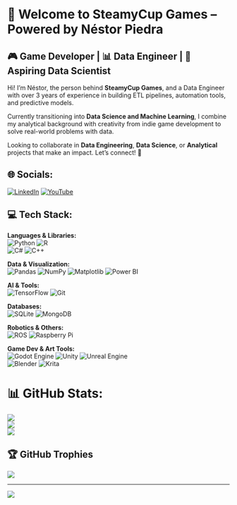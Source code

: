 # 👋 Welcome to SteamyCup Games – Powered by Néstor Piedra
## 🎮 Game Developer | 📊 Data Engineer | 🔬 Aspiring Data Scientist

Hi! I’m Néstor, the person behind **SteamyCup Games**, and a Data Engineer with over 3 years of experience in building ETL pipelines, automation tools, and predictive models.

Currently transitioning into **Data Science and Machine Learning**, I combine my analytical background with creativity from indie game development to solve real-world problems with data.

Looking to collaborate in **Data Engineering**, **Data Science**, or **Analytical** projects that make an impact. Let’s connect! 🚀

## 🌐 Socials:
[![LinkedIn](https://img.shields.io/badge/LinkedIn-%230077B5.svg?logo=linkedin&logoColor=white)](https://linkedin.com/in/nestor-piedra-319b48178/) [![YouTube](https://img.shields.io/badge/YouTube-%23FF0000.svg?logo=YouTube&logoColor=white)](https://youtube.com/@@nestorpiedraquesada2954) 

## 💻 Tech Stack:

**Languages & Libraries:**  
![Python](https://img.shields.io/badge/python-3670A0?style=for-the-badge&logo=python&logoColor=ffdd54) 
![R](https://img.shields.io/badge/R-276DC3?style=for-the-badge&logo=r&logoColor=white)  
![C#](https://img.shields.io/badge/c%23-%23239120.svg?style=for-the-badge&logo=csharp&logoColor=white) 
![C++](https://img.shields.io/badge/c++-%2300599C.svg?style=for-the-badge&logo=c%2B%2B&logoColor=white) 

**Data & Visualization:**  
![Pandas](https://img.shields.io/badge/pandas-%23150458.svg?style=for-the-badge&logo=pandas&logoColor=white) 
![NumPy](https://img.shields.io/badge/numpy-%23013243.svg?style=for-the-badge&logo=numpy&logoColor=white) 
![Matplotlib](https://img.shields.io/badge/Matplotlib-%23ffffff.svg?style=for-the-badge&logo=Matplotlib&logoColor=black) 
![Power BI](https://img.shields.io/badge/PowerBI-F2C811?style=for-the-badge&logo=powerbi&logoColor=black)

**AI & Tools:**  
![TensorFlow](https://img.shields.io/badge/TensorFlow-%23FF6F00.svg?style=for-the-badge&logo=TensorFlow&logoColor=white) 
![Git](https://img.shields.io/badge/git-%23F05033.svg?style=for-the-badge&logo=git&logoColor=white)

**Databases:**  
![SQLite](https://img.shields.io/badge/sqlite-%2307405e.svg?style=for-the-badge&logo=sqlite&logoColor=white) 
![MongoDB](https://img.shields.io/badge/MongoDB-%234ea94b.svg?style=for-the-badge&logo=mongodb&logoColor=white)

**Robotics & Others:**  
![ROS](https://img.shields.io/badge/ros-%230A0FF9.svg?style=for-the-badge&logo=ros&logoColor=white) 
![Raspberry Pi](https://img.shields.io/badge/-Raspberry_Pi-C51A4A?style=for-the-badge&logo=Raspberry-Pi) 

**Game Dev & Art Tools:**  
![Godot Engine](https://img.shields.io/badge/GODOT-%23FFFFFF.svg?style=for-the-badge&logo=godot-engine) 
![Unity](https://img.shields.io/badge/unity-%23000000.svg?style=for-the-badge&logo=unity&logoColor=white) 
![Unreal Engine](https://img.shields.io/badge/unrealengine-%23313131.svg?style=for-the-badge&logo=unrealengine&logoColor=white)  
![Blender](https://img.shields.io/badge/blender-%23F5792A.svg?style=for-the-badge&logo=blender&logoColor=white) 
![Krita](https://img.shields.io/badge/Krita-203759?style=for-the-badge&logo=krita&logoColor=EEF37B)


# 📊 GitHub Stats:
![](https://github-readme-stats.vercel.app/api?username=SteamyCupGames&theme=dark&hide_border=false&include_all_commits=true&count_private=true)<br/>
![](https://github-readme-streak-stats.herokuapp.com/?user=SteamyCupGames&theme=dark&hide_border=false)<br/>
![](https://github-readme-stats.vercel.app/api/top-langs/?username=SteamyCupGames&theme=dark&hide_border=false&include_all_commits=true&count_private=true&layout=compact)

## 🏆 GitHub Trophies
![](https://github-profile-trophy.vercel.app/?username=SteamyCupGames&theme=radical&no-frame=false&no-bg=true&margin-w=4)

---
[![](https://visitcount.itsvg.in/api?id=SteamyCupGames&icon=0&color=0)](https://visitcount.itsvg.in)

<!-- Proudly created with GPRM ( https://gprm.itsvg.in ) -->
